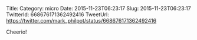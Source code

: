 Title: 
Category: micro
Date: 2015-11-23T06:23:17
Slug: 2015-11-23T06:23:17
TwitterId: 668676171362492416
TweetUrl: https://twitter.com/mark_philpot/status/668676171362492416

Cheerio!